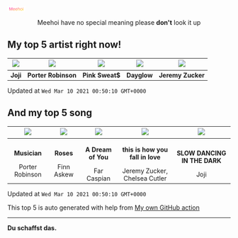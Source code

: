 [![Meehoi Logo](https://github.com/beam41/beam41/raw/master/mh.svg)](http://my.meehoi.me/)
<p align="center">Meehoi have no special meaning please <b>don't</b> look it up</p>

## My top 5 artist right now!
<!-- table start -->
|<img src="https://i.scdn.co/image/50c504c91a2ccd2b5f39837e6261463267b858a2">|<img src="https://i.scdn.co/image/acc9781b4b49e083a432a3f305a16543b3eedf7f">|<img src="https://i.scdn.co/image/b9006fdddd1537877c3d104c525edbb5a608f58d">|<img src="https://i.scdn.co/image/c1839863c4da9e32d9b07162bffdf5bde434a8b1">|<img src="https://i.scdn.co/image/2f11b50c3288556df7e9d991402b80ba079c85f1">|
| :---: | :---: | :---: | :---: | :---: |
|<b>Joji</b>|<b>Porter Robinson</b>|<b>Pink Sweat$</b>|<b>Dayglow</b>|<b>Jeremy Zucker</b>|

Updated at `Wed Mar 10 2021 00:50:10 GMT+0000`
<!-- table end -->

## And my top 5 song
<!-- table song start -->
|<img src="https://i.scdn.co/image/ab67616d00001e02644c3c62d813e39720e04ecd">|<img src="https://i.scdn.co/image/ab67616d00001e02ef254a02bfad4810a567dd1c">|<img src="https://i.scdn.co/image/ab67616d00001e0265f5361e73ed955d6b5e4be5">|<img src="https://i.scdn.co/image/ab67616d00001e02bdcc1b27dac22bfb3a57c2de">|<img src="https://i.scdn.co/image/ab67616d00001e0260ba1d6104d0475c7555a6b2">|
| :---: | :---: | :---: | :---: | :---: |
|<p><b>Musician</b></p> Porter Robinson|<p><b>Roses</b></p> Finn Askew|<p><b>A Dream of You</b></p> Far Caspian|<p><b>this is how you fall in love</b></p> Jeremy Zucker, Chelsea Cutler|<p><b>SLOW DANCING IN THE DARK</b></p> Joji|

Updated at `Wed Mar 10 2021 00:50:10 GMT+0000`
<!-- table song end -->

This top 5 is auto generated with help from [My own GitHub action](https://github.com/beam41/spotify-listening)

---

**Du schaffst das.**